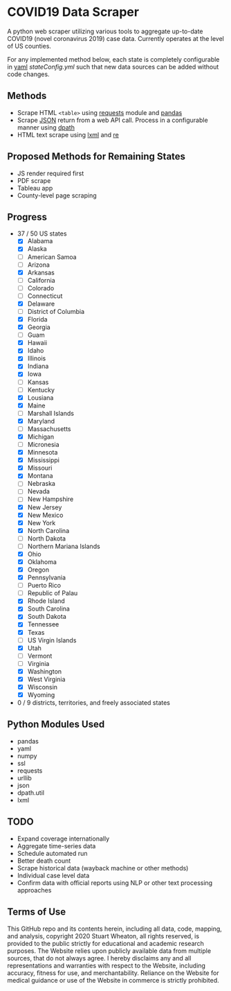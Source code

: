 # COVID19 Data Scraper
A python web scraper utilizing various tools to aggregate up-to-date COVID19 (novel coronavirus 2019) case data. Currently operates at the level of US counties.

For any implemented method below, each state is completely configurable in [yaml](https://pyyaml.org/wiki/PyYAMLDocumentation) _stateConfig.yml_ such that new data sources can be added without code changes.


## Methods
- Scrape HTML ```<table>``` using [requests](https://requests.readthedocs.io/en/master/) module and [pandas](https://pandas.pydata.org/)
- Scrape [JSON](https://docs.python.org/3/library/json.html) return from a web API call. Process in a configurable manner using [dpath](https://pypi.org/project/dpath/)
- HTML text scrape using [lxml](https://lxml.de/) and [re](https://docs.python.org/3/library/re.html)

## Proposed Methods for Remaining States
- JS render required first
- PDF scrape
- Tableau app
- County-level page scraping

## Progress
- 37 / 50 US states
  - [x] Alabama
  - [x] Alaska
  - [ ] American Samoa
  - [ ] Arizona
  - [x] Arkansas
  - [ ] California
  - [ ] Colorado
  - [ ] Connecticut
  - [x] Delaware
  - [ ] District of Columbia
  - [x] Florida
  - [x] Georgia
  - [ ] Guam
  - [x] Hawaii
  - [x] Idaho
  - [x] Illinois
  - [x] Indiana
  - [x] Iowa
  - [ ] Kansas
  - [ ] Kentucky
  - [x] Lousiana
  - [x] Maine
  - [ ] Marshall Islands
  - [x] Maryland
  - [ ] Massachusetts
  - [x] Michigan
  - [ ] Micronesia
  - [x] Minnesota
  - [x] Mississippi
  - [x] Missouri
  - [x] Montana
  - [ ] Nebraska
  - [ ] Nevada
  - [ ] New Hampshire
  - [x] New Jersey
  - [x] New Mexico
  - [x] New York
  - [x] North Carolina
  - [ ] North Dakota
  - [ ] Northern Mariana Islands
  - [x] Ohio
  - [x] Oklahoma
  - [x] Oregon
  - [x] Pennsylvania
  - [ ] Puerto Rico
  - [ ] Republic of Palau
  - [x] Rhode Island
  - [x] South Carolina
  - [x] South Dakota
  - [x] Tennessee
  - [x] Texas
  - [ ] US Virgin Islands
  - [x] Utah
  - [ ] Vermont
  - [ ] Virginia
  - [x] Washington
  - [x] West Virginia
  - [x] Wisconsin
  - [x] Wyoming
- 0 / 9 districts, territories, and freely associated states

## Python Modules Used
- pandas
- yaml
- numpy
- ssl
- requests
- urllib
- json
- dpath.util
- lxml

## TODO
- Expand coverage internationally
- Aggregate time-series data
- Schedule automated run
- Better death count
- Scrape historical data (wayback machine or other methods)
- Individual case level data
- Confirm data with official reports using NLP or other text processing approaches

## Terms of Use
This GitHub repo and its contents herein, including all data, code, mapping, and analysis, copyright 2020 Stuart Wheaton, all rights reserved, is provided to the public strictly for educational and academic research purposes. The Website relies upon publicly available data from multiple sources, that do not always agree. I hereby disclaims any and all representations and warranties with respect to the Website, including accuracy, fitness for use, and merchantability. Reliance on the Website for medical guidance or use of the Website in commerce is strictly prohibited.
